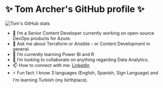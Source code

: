 # ✨ Tom Archer's GitHub profile ✨ 

![Tom's GitHub stats](https://github-readme-stats.vercel.app/api?username=TomArcherMsft&theme=dark&show_icons=true&count_private=true)

- 🔭 I’m a Senior Content Developer currently working on open-source DevOps products for Azure.
- 💬 Ask me about Terraform or Ansible - or Content Development in general.
- 🌱 I’m currently learning Power BI and R
- 👯 I’m looking to collaborate on anything regarding Data Analytics.
- 📫 How to connect with me: [LinkedIn](https://www.linkedin.com/in/tom-archer-content-development/)
- ⚡ Fun fact: I know 3 languages (English, Spanish, Sign Language) and I'm learning Turkish (my birthplace).
